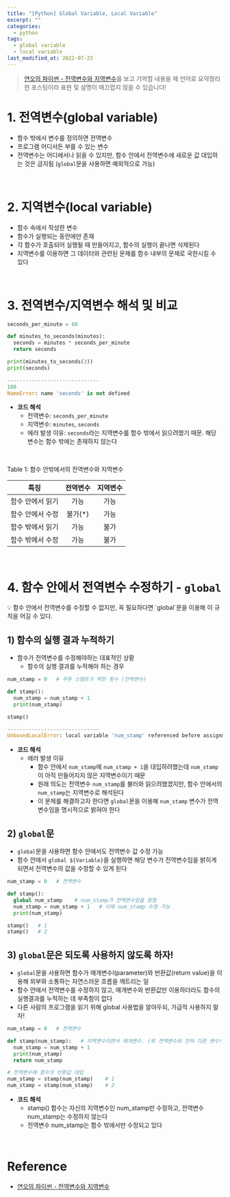 ```yaml
---
title: "[Python] Global Variable, Local Variable"
excerpt: ""
categories:
  - python
tags:
  - global variable
  - local variable
last_modified_at: 2022-07-23
---
```


> [연오의 파이썬 - 전역변수와 지역변수](https://python.bakyeono.net/chapter-3-4.html)를 보고 기억할 내용을 제 언어로 요약정리한 포스팅이라 표현 및 설명이 매끄럽지 않을 수 있습니다!

# 1. 전역변수(global variable)
+ 함수 밖에서 변수를 정의하면 전역변수
+ 프로그램 어디서든 부를 수 있는 변수
+ 전역변수는 어디에서나 읽을 수 있지만, 함수 안에서 전역변수에 새로운 값 대입하는 것은 금지됨 (`global`문을 사용하면 예외적으로 가능)

<br>

# 2. 지역변수(local variable)
+ 함수 속에서 작성한 변수
+ 함수가 실행되는 동안에만 존재
+ 각 함수가 호출되어 실행될 때 만들어지고, 함수의 실행이 끝나면 삭제된다
+ 지역변수를 이용하면 그 데이터와 관련된 문제를 함수 내부의 문제로 국한시킬 수 있다

<br>

# 3. 전역변수/지역변수 해석 및 비교

```python
seconds_per_minute = 60

def minutes_to_seconds(minutes):
  seconds = minutes * seconds_per_minute
  return seconds

print(minutes_to_seconds(3))
print(seconds)

------------------------------
180
NameError: name 'seconds' is not defined
```

+ <b>코드 해석</b>
  + 전역변수: `seconds_per_minute`
  + 지역변수: `minutes`, `seconds`
  + 에러 발생 이유: `seconds`라는 지역변수를 함수 밖에서 읽으려했기 때문. 해당 변수는 함수 밖에는 존재하지 않는다

<br>

Table 1: 함수 안밖에서의 전역변수와 지역변수

|    특징     | 전역변수  | 지역변수 |
|:---------:|:-----:|:----:|
| 함수 안에서 읽기 |  가능   |  가능  |
| 함수 안에서 수정 | 불가(*) |  가능  |
| 함수 밖에서 읽기 |  가능   |  불가  |
| 함수 밖에서 수정 |  가능   |  불가  |

<br>

# 4. 함수 안에서 전역변수 수정하기 - `global`

<div class="notice--info" markdown="1">
💡 함수 안에서 전역변수를 수정할 수 없지만, 꼭 필요하다면 `global`문을 이용해 이 규칙을 어길 수 있다.
</div>

## 1) 함수의 실행 결과 누적하기
+ 함수가 전역변수를 수정해야하는 대표적인 상황
  + 함수의 실행 결과를 누적해야 하는 경우

```python
num_stamp = 0   # 쿠폰 스탬프가 찍힌 횟수 (전역변수)

def stamp():
  num_stamp = num_stamp + 1
  print(num_stamp)

stamp()

------------------------------
UnboundLocalError: local variable 'num_stamp' referenced before assignment
```

+ <b>코드 해석</b>
  + 에러 발생 이유
    + 함수 안에서 `num_stamp`에 `num_stamp + 1`을 대입하려했는데 `num_stamp`이 아직 만들어지지 않은 지역변수이기 때문
    + 원래 의도는 전역변수 `num_stamp`를 불러와 읽으려했겠지만, 함수 안에서의 `num_stamp`는 지역변수로 해석된다
    + 이 문제를 해결하고자 한다면 `global`문을 이용해 `num_stamp` 변수가 전역변수임을 명시적으로 밝혀야 한다

## 2) `global`문
+ `global`문을 사용하면 함수 안에서도 전역변수 값 수정 가능
+ 함수 안에서 `global ${Variable}`을 실행하면 해당 변수가 전역변수임을 밝히게 되면서 전역변수의 값을 수정할 수 있게 된다

```python
num_stamp = 0   # 전역변수

def stamp():
  global num_stamp    # num_stamp가 전역변수임을 밝힘
  num_stamp = num_stamp + 1   # 이제 num_stamp 수정 가능
  print(num_stamp)

stamp()   # 1
stamp()   # 2
```

## 3) `global`문은 되도록 사용하지 않도록 하자!
+ `global`문을 사용하면 함수가 매개변수I(parameter)와 반환값(return value)을 이용해 외부와 소통하는 자연스러운 흐름을 깨트리는 일
+ 함수 안에서 전역변수를 수정하지 않고, 매개변수와 반환값만 이용하더라도 함수의 실행결과를 누적하는 데 부족함이 없다
+ 다른 사람의 프로그램을 읽기 위해 global 사용법을 알아두되, 가급적 사용하지 말자!

```python
num_stamp = 0   # 전역변수

def stamp(num_stamp):   # 지역변수이면서 매개변수. (위 전역변수와 전혀 다른 변수!!)
  num_stamp = num_stamp + 1
  print(num_stamp)
  return num_stamp

# 전역변수에 함수의 반환값 대입
num_stamp = stamp(num_stamp)    # 1
num_stamp = stamp(num_stamp)    # 2
```

+ <b>코드 해석</b>
  + stamp() 함수는 자신의 지역변수인 num_stamp만 수정하고, 전역변수 num_stamp는 수정하지 않는다
  + 전역변수 num_stamp는 함수 밖에서만 수정되고 있다

<br>

# Reference
+ [연오의 파이썬 - 전역변수와 지역변수](https://python.bakyeono.net/chapter-3-4.html)

<br>
